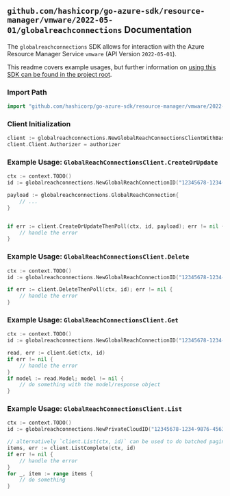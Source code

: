 
## `github.com/hashicorp/go-azure-sdk/resource-manager/vmware/2022-05-01/globalreachconnections` Documentation

The `globalreachconnections` SDK allows for interaction with the Azure Resource Manager Service `vmware` (API Version `2022-05-01`).

This readme covers example usages, but further information on [using this SDK can be found in the project root](https://github.com/hashicorp/go-azure-sdk/tree/main/docs).

### Import Path

```go
import "github.com/hashicorp/go-azure-sdk/resource-manager/vmware/2022-05-01/globalreachconnections"
```


### Client Initialization

```go
client := globalreachconnections.NewGlobalReachConnectionsClientWithBaseURI("https://management.azure.com")
client.Client.Authorizer = authorizer
```


### Example Usage: `GlobalReachConnectionsClient.CreateOrUpdate`

```go
ctx := context.TODO()
id := globalreachconnections.NewGlobalReachConnectionID("12345678-1234-9876-4563-123456789012", "example-resource-group", "privateCloudValue", "globalReachConnectionValue")

payload := globalreachconnections.GlobalReachConnection{
	// ...
}


if err := client.CreateOrUpdateThenPoll(ctx, id, payload); err != nil {
	// handle the error
}
```


### Example Usage: `GlobalReachConnectionsClient.Delete`

```go
ctx := context.TODO()
id := globalreachconnections.NewGlobalReachConnectionID("12345678-1234-9876-4563-123456789012", "example-resource-group", "privateCloudValue", "globalReachConnectionValue")

if err := client.DeleteThenPoll(ctx, id); err != nil {
	// handle the error
}
```


### Example Usage: `GlobalReachConnectionsClient.Get`

```go
ctx := context.TODO()
id := globalreachconnections.NewGlobalReachConnectionID("12345678-1234-9876-4563-123456789012", "example-resource-group", "privateCloudValue", "globalReachConnectionValue")

read, err := client.Get(ctx, id)
if err != nil {
	// handle the error
}
if model := read.Model; model != nil {
	// do something with the model/response object
}
```


### Example Usage: `GlobalReachConnectionsClient.List`

```go
ctx := context.TODO()
id := globalreachconnections.NewPrivateCloudID("12345678-1234-9876-4563-123456789012", "example-resource-group", "privateCloudValue")

// alternatively `client.List(ctx, id)` can be used to do batched pagination
items, err := client.ListComplete(ctx, id)
if err != nil {
	// handle the error
}
for _, item := range items {
	// do something
}
```
